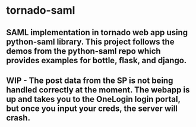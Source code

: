 # tornado-saml

## SAML implementation in tornado web app using python-saml library. This project follows the demos from the python-saml repo which provides examples for bottle, flask, and django.

## WIP - The post data from the SP is not being handled correctly at the moment. The webapp is up and takes you to the OneLogin login portal, but once you input your creds, the server will crash. 
